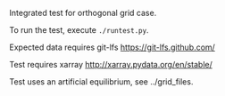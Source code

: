 Integrated test for orthogonal grid case.

To run the test, execute `./runtest.py`.

Expected data requires git-lfs https://git-lfs.github.com/

Test requires xarray http://xarray.pydata.org/en/stable/

Test uses an artificial equilibrium, see ../grid\_files.
